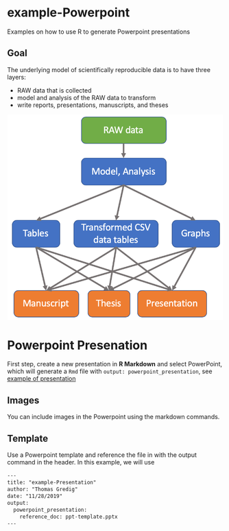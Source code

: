 # example-Powerpoint

 Examples on how to use R to generate Powerpoint presentations
 
## Goal

The underlying model of scientifically reproducible data is to have three layers:

- RAW data that is collected
- model and analysis of the RAW data to transform
- write reports, presentations, manuscripts, and theses

![RAW data to Model to Presentation](images/RAW-Model-Output.png)

# Powerpoint Presenation

First step, create a new presentation in **R Markdown** and select PowerPoint, which will generate a `Rmd` file with `output: powerpoint_presentation`, see [example of presentation](example-Presentation.Rmd)


## Images

You can include images in the Powerpoint using the markdown commands.


## Template

Use a Powerpoint template and reference the file in with the output command in the header. In this example, we will use [](ppt-template.pptx)

```Rmd
---
title: "example-Presentation"
author: "Thomas Gredig"
date: "11/28/2019"
output: 
  powerpoint_presentation:
    reference_doc: ppt-template.pptx
---
```